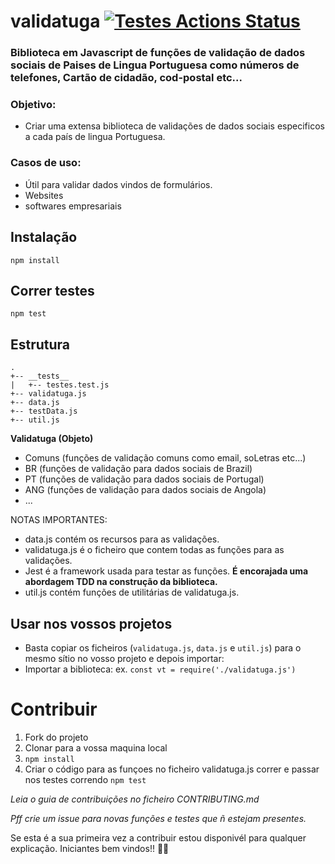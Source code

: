 # validatuga [![Testes Actions Status](https://github.com/EmanuelGF/validatuga/workflows/validatugaCI/badge.svg)](https://github.com/EmanuelGF/validatuga/actions)

### Biblioteca em Javascript de funções de validação de dados sociais de Paises de Lingua Portuguesa como números de telefones, Cartão de cidadão, cod-postal etc...


### Objetivo: 
- Criar uma extensa biblioteca de validações de dados sociais especificos a cada país de lingua Portuguesa.
### Casos de uso: 
- Útil para validar dados vindos de formulários.
- Websites
- softwares empresariais

## Instalação

`npm install`

## Correr testes

`npm test`

## Estrutura

```
.
+-- __tests__
|   +-- testes.test.js
+-- validatuga.js
+-- data.js
+-- testData.js
+-- util.js

```


**Validatuga (Objeto)**
- Comuns (funções de validação comuns como email, soLetras etc...)
- BR (funções de validação para dados sociais de Brazil)
- PT (funções de validação para dados sociais de Portugal)
- ANG (funções de validação para dados sociais de Angola)
- ...

NOTAS IMPORTANTES:
- data.js contém os recursos para as validações.
- validatuga.js é o ficheiro que contem todas as funções para as validações.
- Jest é a framework usada para testar as funções. **É encorajada uma abordagem TDD na construção da biblioteca.**
- util.js contém funções de utilitárias de validatuga.js.

## Usar nos vossos projetos
- Basta copiar os ficheiros (`validatuga.js`, `data.js` e `util.js`) para o mesmo sítio no vosso projeto e depois importar:
- Importar a biblioteca: 
ex. `const vt = require('./validatuga.js')`

# Contribuir

1. Fork do projeto
2. Clonar para a vossa maquina local
3. `npm install`
4. Criar o código para as funçoes no ficheiro validatuga.js correr e passar nos testes correndo `npm test`

*Leia o guia de contribuições no ficheiro CONTRIBUTING.md*

*Pff crie um issue para novas funções e testes que ñ estejam presentes.*

Se esta é a sua primeira vez a contribuir estou disponivél para qualquer explicação. Iniciantes bem vindos!! 🎉👋

